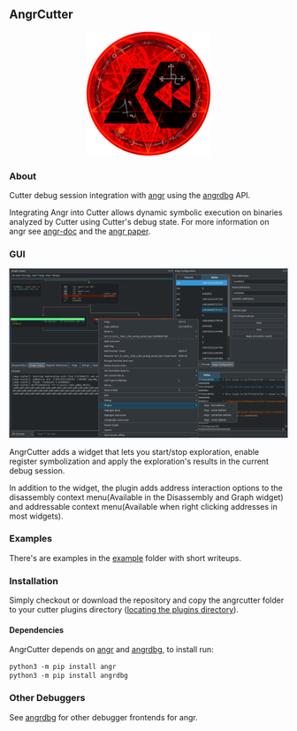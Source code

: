 ## AngrCutter

<p align="center">
    <img src="resources/angrcutter.png"/>
</p>

### About

Cutter debug session integration with [angr](https://github.com/angr/angr) using the [angrdbg](https://github.com/andreafioraldi/angrdbg)
API.

Integrating Angr into Cutter allows dynamic symbolic execution on binaries analyzed by
Cutter using Cutter's debug state. For more information on angr see [angr-doc](https://docs.angr.io/core-concepts)
and the [angr paper](https://www.cs.ucsb.edu/~vigna/publications/2016_SP_angrSoK.pdf).

### GUI

<p align="center">
    <img src="resources/gui.png"/>
</p>

AngrCutter adds a widget that lets you start/stop exploration, enable register symbolization
and apply the exploration's results in the current debug session.

In addition to the widget, the plugin adds address interaction options to the disassembly
context menu(Available in the Disassembly and Graph widget) and addressable context menu(Available
when right clicking addresses in most widgets).

### Examples
There's are examples in the [example](example/) folder with short writeups.

### Installation
Simply checkout or download the repository and copy the angrcutter folder to your cutter plugins directory ([locating the plugins directory](https://github.com/radareorg/cutter/blob/master/docs/source/plugins.rst#loading-and-overview)).

#### Dependencies

AngrCutter depends on [angr](https://github.com/angr/angr) and [angrdbg](https://github.com/andreafioraldi/angrdbg),
to install run:

```
python3 -m pip install angr
python3 -m pip install angrdbg
```

### Other Debuggers

See [angrdbg](https://github.com/andreafioraldi/angrdbg) for other debugger frontends for angr.
